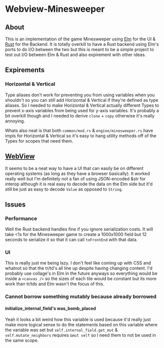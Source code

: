 # Webview-Minesweeper

## About
This is an implementation of the game Minesweeper using [Elm](https://elm-lang.org/) for the UI & [Rust](https://www.rust-lang.org/en-US/) for the Backend.
It is totally overkill to have a Rust backend using Elm's ports to do I/O between the two but this is meant to be a simple project to test out I/O between Elm & Rust and also expirement with other ideas.

## Expirements
### Horizontal & Vertical
Type aliases don't work for preventing you from using variables when you shouldn't so you can still add Horizontal & Vertical if they're defined as type aliases.
So I needed to make Horizontal & Vertical actually different Types to prevent x-axis variables from being used for y-axis variables. It's probably a bit overkill though and I needed to derive `clone` + `copy` otherwise it's really annoying.

Whats also neat is that both `common/mod.rs` & `engine/minesweeper.rs` have impls for Horizontal & Vertical so it's easy to hang utility methods off of the Types for scopes that need them.

## [WebView](https://github.com/Boscop/web-view)
It seems to be a neat way to have a UI that can easily be on different operating systems (as long as they have a browser basically). It worked really well but I'm definitely not a fan of using JSON-encoded &str for interop although it is real easy to decode the data on the Elm side but it'd still be just as easy to decode `Value` as opposed to `String`.

## Issues
### Performance
Well the Rust backend handles fine if you ignore serialization costs. It will take <1s for the Minesweeper game to create a 1000x1000 field but 12 seconds to serialize it so that it can call `toFrontEnd` with that data.

### UI
This is really just me being lazy. I don't feel like coming up with CSS and whatnot so that the tr/td's all line up despite having changing content. I'd probably use collage's in Elm in the future anyways so everything would be inside a `<canvas />` so the sizes of each tile would be constant but its more work than tr/tds and Elm wasn't the focus of this.

### Cannot borrow something mutably because already borrowed
#### initialize_internal_field's was_bomb_placed
Yeah it looks a bit weird how this variable is used because it'd really just make more logical sense to do the statements based on this variable where the variable was set but `self.internal_field.get_mut` & `self.mutate_neighbors` requires `&mut self` so I need them to not be used in the same scope.